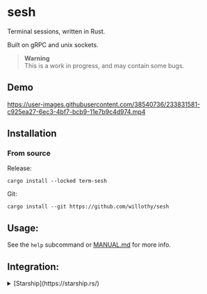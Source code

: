 # sesh

Terminal sessions, written in Rust.

Built on gRPC and unix sockets.

> **Warning**       
> This is a work in progress, and may contain some bugs.        

## Demo


https://user-images.githubusercontent.com/38540736/233831581-c925ea27-6ec3-4bf7-bcb9-11e7b9c4d974.mp4


## Installation

### From source

Release:

`cargo install --locked term-sesh`

Git:

`cargo install --git https://github.com/willothy/sesh`

## Usage:

See the `help` subcommand or [MANUAL.md](https://github.com/willothy/sesh/blob/main/MANUAL.md) for more info.


## Integration:

<details>
<summary>[Starship](https://starship.rs/)</summary>
```toml
[custom.sesh]
command = "echo $SESH_NAME"
when = ''' test "$SESH_NAME" != "" '''
format = '\(sesh [$output]($style)\)'
```
</details>

